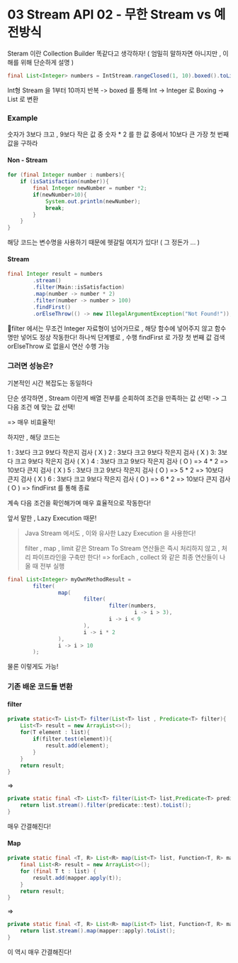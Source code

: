# 03 Stream API 02 - 무한 Stream vs 예전방식

Steram 이란 Collection Builder 똑같다고 생각하자! ( 엄밀히 말하자면 아니지만 , 이해를 위해 단순하게 설명 )

```java
final List<Integer> numbers = IntStream.rangeClosed(1, 10).boxed().toList();
```

Int형 Stream 을 1부터 10까지 반복 -> boxed 를 통해 Int -> Integer 로 Boxing -> List 로 변환
### Example

숫자가 3보다 크고 , 9보다 작은 값 중
숫자 * 2 를 한 값 중에서 10보다 큰 가장 첫 번째 값을 구하라

#### Non - Stream
```java
for (final Integer number : numbers){  
    if (isSatisfaction(number)){  
        final Integer newNumber = number *2;  
        if(newNumber>10){  
            System.out.println(newNumber);  
            break;        
        }  
    }  
}
```

해당 코드는 변수명을 사용하기 때문에 헷갈릴 여지가 있다! ( 그 정돈가 ... )

#### Stream
```java
final Integer result = numbers  
        .stream()  
        .filter(Main::isSatisfaction)  
        .map(number -> number * 2)  
        .filter(number -> number > 100)  
        .findFirst()  
        .orElseThrow(() -> new IllegalArgumentException("Not Found!"));
```

filter 에서는 무조건 Integer 자료형이 넘어가므로 , 해당 함수에 넣어주지 않고 함수명만 넣어도 정상 작동한다!
하나씩 단계별로 , 수행
findFirst 로 가장 첫 번째 값 검색
orElseThrow 로 없을시 연산 수행 가능

### 그러면 성능은?

기본적인 시간 복잡도는 동일하다

단순 생각하면 ,
Stream 이란게 배열 전부를 순회하여 조건을 만족하는 값 선택!
-> 그 다음 조건 에 맞는 값 선택!

=> 매우 비효율적!

하지만 , 해당 코드는

1 : 3보다 크고 9보다 작은지 검사 ( X )
2 : 3보다 크고 9보다 작은지 검사 ( X )
3: 3보다 크고 9보다 작은지 검사 ( X )
4 : 3보다 크고 9보다 작은지 검사 ( O )
=> 4 * 2
=> 10보다 큰지 검사 ( X )
5 : 3보다 크고 9보다 작은지 검사 ( O )
=> 5 * 2
=> 10보다 큰지 검사 ( X )
6 : 3보다 크고 9보다 작은지 검사 ( O )
=> 6 * 2
=> 10보다 큰지 검사 ( O )
=> findFirst 를 통해 종료

계속 다음 조건을 확인해가며 매우 효율적으로 작동한다!

앞서 말한 , Lazy Execution 때문!

> Java Stream 에서도 , 이와 유사한 Lazy Execution 을 사용한다!
>
> filter , map , limit 같은 Stream To Stream 연산들은 즉시 처리하지 않고 , 처리 파이프라인을 구축만 한다!
> => forEach , collect 와 같은 최종 연산들이 나올 때 전부 실행

```java
final List<Integer> myOwnMethodResult =  
        filter(  
                map(  
                        filter(  
                                filter(numbers,  
                                        i -> i > 3),  
                                i -> i < 9  
                        ),  
                        i -> i * 2  
                ),  
                i -> i > 10  
        );
```

물론 이렇게도 가능!

### 기존 배운 코드들 변환

#### filter

```java
private static<T> List<T> filter(List<T> list , Predicate<T> filter){  
    List<T> result = new ArrayList<>();  
    for(T element : list){  
        if(filter.test(element)){  
            result.add(element);  
        }  
    }  
    return result;  
}
```

=>

```java
private static final <T> List<T> filter(List<T> list,Predicate<T> predicate){  
    return list.stream().filter(predicate::test).toList();  
}
```

매우 간결해진다!

#### Map

```java
private static final <T, R> List<R> map(List<T> list, Function<T, R> mapper) {  
    final List<R> result = new ArrayList<>();  
    for (final T t : list) {  
        result.add(mapper.apply(t));  
    }  
    return result;  
}
```

=>

```java
private static final <T, R> List<R> map(List<T> list, Function<T, R> mapper) {  
    return list.stream().map(mapper::apply).toList();  
}
```

이 역시 매우 간결해진다!